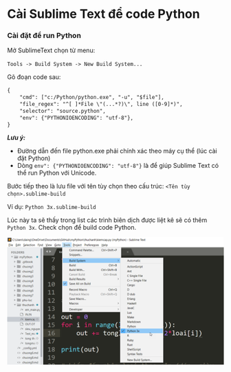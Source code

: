 # Cài Sublime Text để code Python

### Cài đặt để run Python

Mở SublimeText chọn từ menu:

`Tools -> Build System -> New Build System...`

Gõ đoạn code sau:

```text
{
    "cmd": ["c:/Python/python.exe", "-u", "$file"],
    "file_regex": "^[ ]*File \"(...*?)\", line ([0-9]*)",
    "selector": "source.python",
    "env": {"PYTHONIOENCODING": "utf-8"}, 
}
```

_**Lưu ý:**_

* Đường dẫn đến file python.exe phải chính xác theo máy cụ thể \(lúc cài đặt Python\)
* Dòng `env": {"PYTHONIOENCODING": "utf-8"}` là để giúp Sublime Text có thể run Python với Unicode.

Bước tiếp theo là lưu file với tên tùy chọn theo cấu trúc: `<Tên tùy chọn>.sublime-build`

Ví dụ: `Python 3x.sublime-build`

Lúc này ta sẽ thấy trong list các trình biên dịch được liệt kê sẽ có thêm `Python 3x`. Check chọn để build code Python.

![&#x1EA2;nh ch&#x1EE5;p m&#xE0;n h&#xEC;nh](../.gitbook/assets/image%20%281%29.png)

